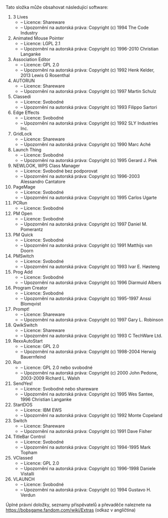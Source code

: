 ﻿Tato složka může obsahovat následující software:

1. 3 Lives
   - – Licence: Shareware
   - – Upozornění na autorská práva: Copyright (c) 1994 The Code Industry
2. Animated Mouse Pointer
   - – Licence: LGPL 2.1
   - – Upozornění na autorská práva: Copyright (c) 1996-2010 Christian Langanke
3. Association Editor
   - – Licence: GPL 2.0
   - – Upozornění na autorská práva: Copyright (c) 1992 Henk Kelder, 2013 Lewis G Rosenthal
4. AUTORUN
   - – Licence: Shareware
   - – Upozornění na autorská práva: Copyright (c) 1997 Martin Schulz
5. Classedi
   - – Licence: Svobodné
   - – Upozornění na autorská práva: Copyright (c) 1993 Filippo Sartori
6. Edge Effects
   - – Licence: Svobodné
   - – Upozornění na autorská práva: Copyright (c) 1992 SLY Industries Inc.
7. GridLock
   - – Licence: Shareware
   - – Upozornění na autorská práva: Copyright (c) 1990 Marc Aché
8. Launch Thing
   - – Licence: Svobodné
   - – Upozornění na autorská práva: Copyright (c) 1995 Gerard J. Piek
9. NEWLOOK, WPS Class Manager
   - – Licence: Svobodné bez podporovat
   - – Upozornění na autorská práva: Copyright (c) 1996-2003 Alessandro Cantatore
10. PageMage
    - – Licence: Svobodné
    - – Upozornění na autorská práva: Copyright (c) 1995 Carlos Ugarte
11. PCRun
    - – Licence: Svobodné
12. PM Open
    - – Licence: Svobodné
    - – Upozornění na autorská práva: Copyright (c) 1997 Daniel M. Pomerantz
13. PM Quick
    - – Licence: Svobodné
    - – Upozornění na autorská práva: Copyright (c) 1991 Matthijs van Doorn
14. PMSwitch
    - – Licence: Svobodné
    - – Upozornění na autorská práva: Copyright (c) 1993 Ivar E. Høsteng
15. Prog Add
    - – Licence: Svobodné
    - – Upozornění na autorská práva: Copyright (c) 1996 Diarmuid Albers
16. Program Creator
    - – Licence: Svobodné
    - – Upozornění na autorská práva: Copyright (c) 1995-1997 Anssi Blomqvist
17. Prompt!
    - – Licence: Shareware
    - – Upozornění na autorská práva: Copyright (c) 1997 Gary L. Robinson
18. QwikSwitch
    - – Licence: Shareware
    - – Upozornění na autorská práva: Copyright (c) 1993 C TechWare Ltd.
19. RexxAutoStart
    - – Licence: GPL 2.0
    - – Upozornění na autorská práva: Copyright (c) 1998-2004 Herwig Bauernfeind
20. Run
    - – Licence: GPL 2.0 nebo svobodné
    - – Upozornění na autorská práva: Copyright (c) 2000 John Pedone, 2003-2009 Richard L. Walsh
21. SendYes!
    - – Licence: Svobodné nebo shareware
    - – Upozornění na autorská práva: Copyright (c) 1995 Wes Santee, 1996 Christian Langanke
22. StartDOS
    - – Licence: IBM EWS
    - – Upozornění na autorská práva: Copyright (c) 1992 Monte Copeland
23. Switch
    - – Licence: Shareware
    - – Upozornění na autorská práva: Copyright (c) 1991 Dave Fisher
24. TitleBar Control
    - – Licence: Svobodné
    - – Upozornění na autorská práva: Copyright (c) 1994-1995 Mark Topham
25. VClassed
    - – Licence: GPL 2.0
    - – Upozornění na autorská práva: Copyright (c) 1996-1998 Daniele Vistalli
26. VLAUNCH
    - – Licence: Svobodné
    - – Upozornění na autorská práva: Copyright (c) 1994 Gustavo H. Verdun

Úplné právní doložky, seznamy přispěvatelů a převaděče naleznete na https://bobsgame.fandom.com/wiki/Extras (odkaz v angličtina)
